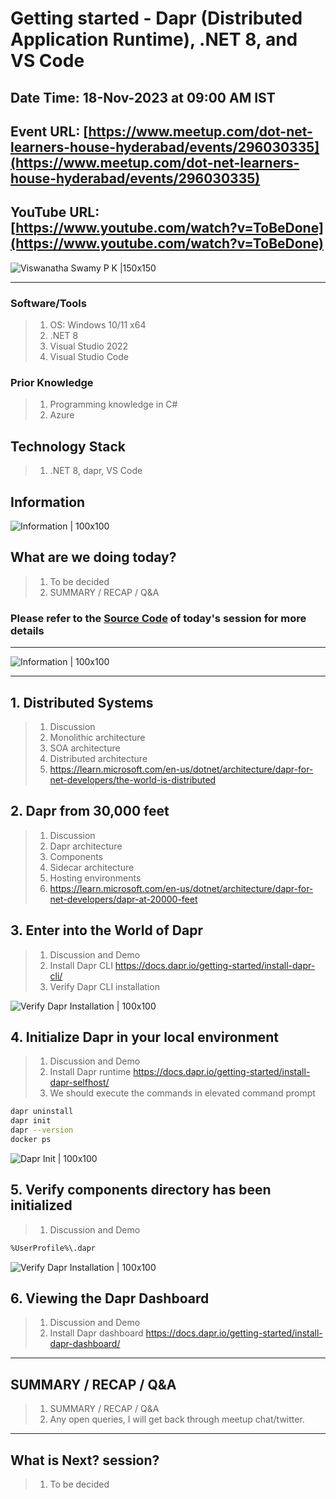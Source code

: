 # Getting started - Dapr (Distributed Application Runtime), .NET 8, and VS Code

## Date Time: 18-Nov-2023 at 09:00 AM IST

## Event URL: [https://www.meetup.com/dot-net-learners-house-hyderabad/events/296030335](https://www.meetup.com/dot-net-learners-house-hyderabad/events/296030335)

## YouTube URL: [https://www.youtube.com/watch?v=ToBeDone](https://www.youtube.com/watch?v=ToBeDone)

![Viswanatha Swamy P K |150x150](./Documentation/Images/ViswanathaSwamyPK.PNG)

---

### Software/Tools

> 1. OS: Windows 10/11 x64
> 1. .NET 8
> 1. Visual Studio 2022
> 1. Visual Studio Code

### Prior Knowledge

> 1. Programming knowledge in C#
> 1. Azure

## Technology Stack

> 1. .NET 8, dapr, VS Code

## Information

![Information | 100x100](./Documentation/Images/Information.PNG)

## What are we doing today?

> 1. To be decided
> 1. SUMMARY / RECAP / Q&A

### Please refer to the [**Source Code**](https://github.com/ViswanathaSwamy-PK-TechSkillz-Academy/learn-azure-openai) of today's session for more details

---

![Information | 100x100](./Documentation/Images/SeatBelt.PNG)

---

## 1. Distributed Systems

> 1. Discussion
> 1. Monolithic architecture
> 1. SOA architecture
> 1. Distributed architecture
> 1. <https://learn.microsoft.com/en-us/dotnet/architecture/dapr-for-net-developers/the-world-is-distributed>

## 2. Dapr from 30,000 feet

> 1. Discussion
> 1. Dapr architecture
> 1. Components
> 1. Sidecar architecture
> 1. Hosting environments
> 1. <https://learn.microsoft.com/en-us/dotnet/architecture/dapr-for-net-developers/dapr-at-20000-feet>

## 3. Enter into the World of Dapr

> 1. Discussion and Demo
> 1. Install Dapr CLI <https://docs.dapr.io/getting-started/install-dapr-cli/>
> 1. Verify Dapr CLI installation

![Verify Dapr Installation | 100x100](./Documentation/Images/Dapr_Installation.PNG)

## 4. Initialize Dapr in your local environment

> 1. Discussion and Demo
> 1. Install Dapr runtime <https://docs.dapr.io/getting-started/install-dapr-selfhost/>
> 1. We should execute the commands in elevated command prompt

```bash
dapr uninstall
dapr init
dapr --version
docker ps
```

![Dapr Init | 100x100](./Documentation/Images/Dapr_Initialization.PNG)

## 5. Verify components directory has been initialized

> 1. Discussion and Demo

```bash
%UserProfile%\.dapr
```

![Verify Dapr Installation | 100x100](./Documentation/Images/Dapr_Installation_1.PNG)

## 6. Viewing the Dapr Dashboard

> 1. Discussion and Demo
> 1. Install Dapr dashboard <https://docs.dapr.io/getting-started/install-dapr-dashboard/>

---

## SUMMARY / RECAP / Q&A

> 1. SUMMARY / RECAP / Q&A
> 2. Any open queries, I will get back through meetup chat/twitter.

---

## What is Next? session?

> 1. To be decided
